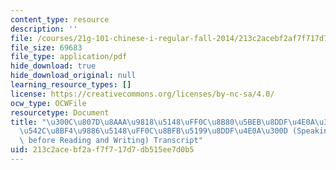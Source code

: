 ```yaml
---
content_type: resource
description: ''
file: /courses/21g-101-chinese-i-regular-fall-2014/213c2acebf2af7f717d7db515ee7d0b5_MIT21G_101F14_Listening_Chinese.pdf
file_size: 69683
file_type: application/pdf
hide_download: true
hide_download_original: null
learning_resource_types: []
license: https://creativecommons.org/licenses/by-nc-sa/4.0/
ocw_type: OCWFile
resourcetype: Document
title: "\u300C\u807D\u8AAA\u9818\u5148\uFF0C\u8B80\u5BEB\u8DDF\u4E0A\u300D / \u300C\
  \u542C\u8BF4\u9886\u5148\uFF0C\u8BFB\u5199\u8DDF\u4E0A\u300D (Speaking and Listening\
  \ before Reading and Writing) Transcript"
uid: 213c2ace-bf2a-f7f7-17d7-db515ee7d0b5
---
```

